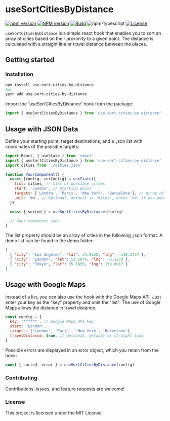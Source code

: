 # useSortCitiesByDistance

[![npm version](https://badge.fury.io/js/use-sort-cities-by-distance.svg)](https://badge.fury.io/js/use-sort-cities-by-distance)
[![NPM version][npm-image]][npm-url]
[![Build][github-build]][github-build-url]
![npm-typescript]
[![License][github-license]][github-license-url]

`useSortCitiesByDistance` is a simple react hook that enables you to sort an array of cities based on their proximity to a given point. The distance is calculated with a straight line or travel distance between the places.

## Getting started

### Installation

```bash
npm install use-sort-cities-by-distance
#or
yarn add use-sort-cities-by-distance
```

Import the 'useSortCitiesByDistance' hook from the package:

```jsx
import { useSortCitiesByDistance } from 'use-sort-cities-by-distance'
```

## Usage with JSON Data

Define your starting point, target destinations, and a .json list with coordinates of the possible targets:

```jsx
import React, { useState } from 'react'
import { useSortCitiesByDistance } from 'use-sort-cities-by-distance'
import cities from './cities.json'

function YourComponent() {
  const [config, setConfig] = useState({
    list: cities, // List of possible cities
    start: 'London', // Starting point
    targets: ['London', 'Paris', 'New York', 'Barcelona'], // Array of target cities
    unit: 'km', // Optional, default is 'miles', enter 'km' if you need kilometers
  })

  const { sorted } = useSortCitiesByDistance(config)

  // Your component code
}
```

The list property should be an array of cities in the following .json format. A demo list can be found in the demo folder:

```json
[
  { "city": "Los Angeles", "lat": 34.0522, "lng": -118.2437 },
  { "city": "London", "lat": 51.5074, "lng": -0.1278 },
  { "city": "Tokyo", "lat": 35.6895, "lng": 139.6917 }
]
```

## Usage with Google Maps

Instead of a list, you can also use the hook with the Google Maps API. Just enter your key as the "key" property and omit the "list". The use of Google Maps allows the distance in travel distance.

```jsx
const config = {
  key: '******', // Google Maps API key
  start: 'London',
  targets: ['London', 'Paris', 'New York', 'Barcelona'],
  travelDistance: true, // Optional, default is straight line
}
```

Possible errors are displayed in an error object, which you retain from the hook:

```jsx
const { sorted, error } = useSortCitiesByDistance(config)
```

### Contributing

Contributions, issues, and feature requests are welcome!

### License

This project is licensed under the MIT License

[npm-url]: https://www.npmjs.com/package/use-sort-cities-by-distance
[npm-image]: https://img.shields.io/npm/v/use-sort-cities-by-distance
[github-license]: https://img.shields.io/github/license/bpetermann/use-sort-cities-by-distance
[github-license-url]: https://github.com/bpetermann/use-sort-cities-by-distance/blob/main/LICENSE
[github-build]: https://github.com/bpetermann/use-sort-cities-by-distance/actions/workflows/publish.yml/badge.svg
[github-build-url]: https://github.com/bpetermann/use-sort-cities-by-distance/actions/workflows/publish.yml
[npm-typescript]: https://img.shields.io/npm/types/use-sort-cities-by-distance
